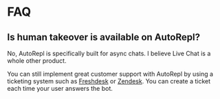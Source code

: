 # FAQ

## Is human takeover is available on AutoRepl?

No, AutoRepl is specifically built for async chats. I believe Live Chat is a whole other product.

You can still implement great customer support with AutoRepl by using a ticketing system such as [Freshdesk](https://freshdesk.com/) or [Zendesk](https://www.zendesk.com/). You can create a ticket each time your user answers the bot.
